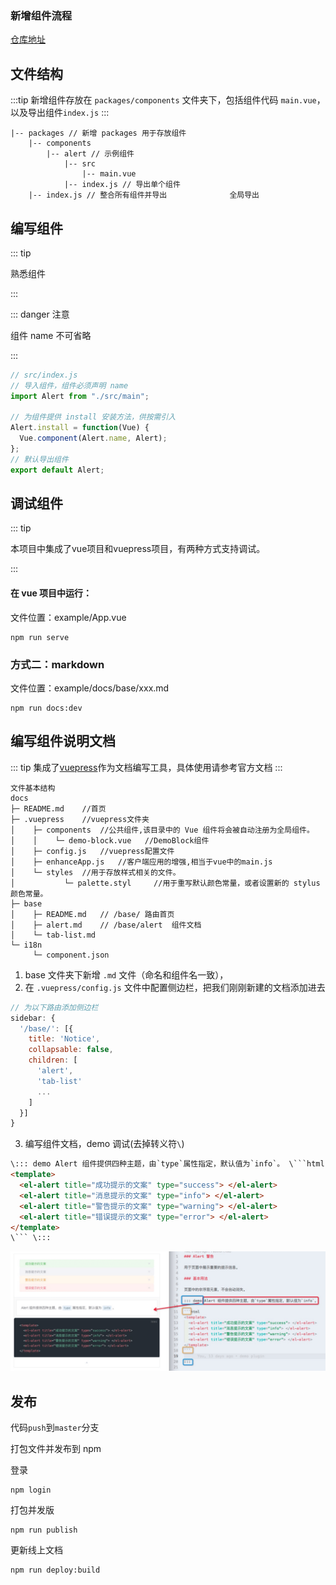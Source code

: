### 新增组件流程

[仓库地址](https://github.com/SEG-FE/smart-ui.git)

## 文件结构

:::tip
新增组件存放在 `packages/components` 文件夹下，包括组件代码 `main.vue`，以及导出组件`index.js`
:::

```
|-- packages // 新增 packages 用于存放组件
    |-- components
        |-- alert // 示例组件
            |-- src
                |-- main.vue
            |-- index.js // 导出单个组件
    |-- index.js // 整合所有组件并导出              全局导出
```

## 编写组件

::: tip

熟悉组件

:::

::: danger 注意

组件 name 不可省略

:::

```js
// src/index.js
// 导入组件，组件必须声明 name
import Alert from "./src/main";

// 为组件提供 install 安装方法，供按需引入
Alert.install = function(Vue) {
  Vue.component(Alert.name, Alert);
};
// 默认导出组件
export default Alert;
```

## 调试组件

::: tip

本项目中集成了vue项目和vuepress项目，有两种方式支持调试。

:::

#### 在 vue 项目中运行：

文件位置：example/App.vue

```
npm run serve
```

### 方式二：markdown

文件位置：example/docs/base/xxx.md

```
npm run docs:dev
```

## 编写组件说明文档

::: tip 
 集成了[vuepress](https://link.juejin.im/?target=https%3A%2F%2Fv1.vuepress.vuejs.org%2Fzh%2F)作为文档编写工具，具体使用请参考官方文档
:::

```
文件基本结构
docs
├─ README.md    //首页
├─ .vuepress    //vuepress文件夹
│    ├─ components  //公共组件,该目录中的 Vue 组件将会被自动注册为全局组件。
│    │    └─ demo-block.vue   //DemoBlock组件
│    ├─ config.js   //vuepress配置文件
│    ├─ enhanceApp.js   //客户端应用的增强,相当于vue中的main.js
│    └─ styles  //用于存放样式相关的文件。
│           └─ palette.styl     //用于重写默认颜色常量，或者设置新的 stylus 颜色常量。
├─ base
│    ├─ README.md   // /base/ 路由首页
│    ├─ alert.md    // /base/alert  组件文档
│    └─ tab-list.md
└─ i18n
     └─ component.json
```

1. base 文件夹下新增 `.md` 文件（命名和组件名一致），
2. 在 `.vuepress/config.js` 文件中配置侧边栏，把我们刚刚新建的文档添加进去

```js
// 为以下路由添加侧边栏
sidebar: {
  '/base/': [{
    title: 'Notice',
    collapsable: false,
    children: [
      'alert',
      'tab-list'
      ...
    ]
  }]
}
```

3. 编写组件文档，demo 调试(去掉转义符`\`)

````html
\::: demo Alert 组件提供四种主题，由`type`属性指定，默认值为`info`。 \```html
<template>
  <el-alert title="成功提示的文案" type="success"> </el-alert>
  <el-alert title="消息提示的文案" type="info"> </el-alert>
  <el-alert title="警告提示的文案" type="warning"> </el-alert>
  <el-alert title="错误提示的文案" type="error"> </el-alert>
</template>
\``` \:::
````

![Image text](./images/demo1.png)

## 发布

代码`push`到`master`分支

打包文件并发布到 npm

登录

```
npm login
```

打包并发版

```
npm run publish
```

更新线上文档

```
npm run deploy:build
```
